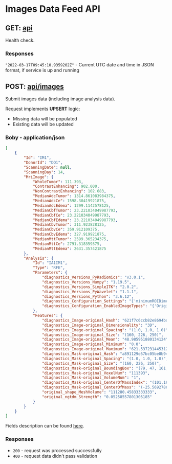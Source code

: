 # Images Data Feed API

## GET: [api](http://localhost:5104/api)
Health check.

### Responses
`"2022-03-17T09:45:10.9359202Z"` - Current UTC date and time in JSON format, if service is up and running


## POST: [api/images](http://localhost:5104/api/images)
Submit images data (including image analysis data).

Request implements **UPSERT** logic:
- Missing data will be populated
- Existing data will be updated

### Boby - application/json
```json
[
    {
        "Id": "IM1",
        "DonorId": "DO1",
        "ScanningDate": null,
        "ScanningDay": 14,
        "MriImage": {
            "WholeTumor": 111.393,
            "ContrastEnhancing": 902.000,
            "NonContrastEnhancing": 102.683,
            "MedianAdcTumor": 1314.861083984375,
            "MedianAdcCe": 1598.30419921875,
            "MedianAdcEdema": 1299.1142578125,
            "MedianCbfTumor": 23.221034049987793,
            "MedianCbfCe": 23.221034049987793,
            "MedianCbfEdema": 23.221034049987793,
            "MedianCbvTumor": 311.923828125,
            "MedianCbvCe": 359.912109375,
            "MedianCbvEdema": 327.919921875,
            "MedianMttTumor": 2599.365234375,
            "MedianMttCe": 2791.318359375,
            "MedianMttEdema": 2631.357421875
        },
        "Analysis": {
            "Id": "IA1IM1",
            "Type": "RFE",
            "Parameters": {
                "diagnostics_Versions_PyRadiomics": "v3.0.1",
                "diagnostics_Versions_Numpy": "1.19.5",
                "diagnostics_Versions_SimpleITK": "2.0.2",
                "diagnostics_Versions_PyWavelet": "1.1.1",
                "diagnostics_Versions_Python": "3.6.12",
                "diagnostics_Configuration_Settings": "{'minimumROIDimensions': 2, 'minimumROISize': None, 'normalize': False, 'normalizeScale': 1, 'removeOutliers': None, 'resampledPixelSpacing': None, 'interpolator': 'sitkBSpline', 'preCrop': False, 'padDistance': 5, 'distances': [1], 'force2D': False, 'force2Ddimension': 0, 'resegmentRange': None, 'label': 1, 'additionalInfo': True, 'binWidth': 25, 'weightingNorm': None}",
                "diagnostics_Configuration_EnabledImageTypes": "{'Original': {}}"
            },
            "Features": {
                "diagnostics_Image-original_Hash": "621f7c6ccb82e8694bde90e0918ada64f473799d",
                "diagnostics_Image-original_Dimensionality": "3D",
                "diagnostics_Image-original_Spacing": "(1.0, 1.0, 1.0)",
                "diagnostics_Image-original_Size": "(160, 226, 250)",
                "diagnostics_Image-original_Mean": "48.985951880134124",
                "diagnostics_Image-original_Minimum": "0.0",
                "diagnostics_Image-original_Maximum": "621.5372314453125",
                "diagnostics_Mask-original_Hash": "a891129e57bc05be8b94a20aa0b42977fc0143b2",
                "diagnostics_Mask-original_Spacing": "(1.0, 1.0, 1.0)",
                "diagnostics_Mask-original_Size": "(160, 226, 250)",
                "diagnostics_Mask-original_BoundingBox": "(79, 47, 161, 54, 116, 53)",
                "diagnostics_Mask-original_VoxelNum": "111393",
                "diagnostics_Mask-original_VolumeNum": "1",
                "diagnostics_Mask-original_CenterOfMassIndex": "(101.19481475496664, 103.53967484491844, 184.48638603862003)",
                "diagnostics_Mask-original_CenterOfMass": "(-25.56927866847508, -17.731195431161368, 37.160734646633585)",
                "original_shape_MeshVolume": "111280.45833333333",
                "original_ngtdm_Strength": "0.05258557801305185"
            }
        }
    }
]
```
Fields description can be found [here](api-images-models.md).

### Responses
- `200` - request was processed successfully
- `400` - request data didn't pass validation
